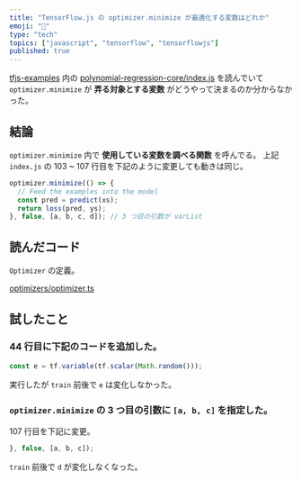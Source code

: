 ```yaml
---
title: "TensorFlow.js の optimizer.minimize が最適化する変数はどれか"
emoji: "🔎"
type: "tech"
topics: ["javascript", "tensorflow", "tensorflowjs"]
published: true
---
```


[tfjs-examples](https://github.com/tensorflow/tfjs-examples) 内の [polynomial-regression-core/index.js](https://github.com/tensorflow/tfjs-examples/blob/master/polynomial-regression-core/index.js) を読んでいて
`optimizer.minimize` が __弄る対象とする変数__ がどうやって決まるのか分からなかった。

## 結論

`optimizer.minimize` 内で __使用している変数を調べる関数__ を呼んでる。
上記 `index.js` の 103 ~ 107 行目を下記のように変更しても動きは同じ。

```js
optimizer.minimize(() => {
  // Feed the examples into the model
  const pred = predict(xs);
  return loss(pred, ys);
}, false, [a, b, c, d]); // 3 つ目の引数が varList
```

## 読んだコード

`Optimizer` の定義。

[optimizers/optimizer.ts](https://github.com/tensorflow/tfjs-core/blob/master/src/optimizers/optimizer.ts)

## 試したこと

### 44 行目に下記のコードを追加した。

```js
const e = tf.variable(tf.scalar(Math.random()));
```

実行したが `train` 前後で `e` は変化しなかった。

### `optimizer.minimize` の 3 つ目の引数に `[a, b, c]` を指定した。

107 行目を下記に変更。

```js
}, false, [a, b, c]);
```

`train` 前後で `d` が変化しなくなった。
